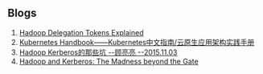 ## Blogs  
1. [Hadoop Delegation Tokens Explained](https://blog.cloudera.com/hadoop-delegation-tokens-explained/)  
1. [Kubernetes Handbook——Kubernetes中文指南/云原生应用架构实践手册](https://jimmysong.io/kubernetes-handbook/)  
1. [Hadoop Kerberos的那些坑 --顾亮亮 --2015.11.03](https://marsishandsome.github.io/slides/gen/HadoopSecurity.html)  
1. [Hadoop and Kerberos: The Madness beyond the Gate](https://steveloughran.gitbooks.io/kerberos_and_hadoop/content/)  
